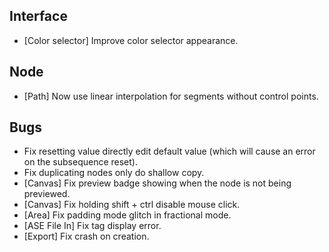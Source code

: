 ## Interface
- [Color selector] Improve color selector appearance.

## Node
- [Path] Now use linear interpolation for segments without control points.

## Bugs
- Fix resetting value directly edit default value (which will cause an error on the subsequence reset).
- Fix duplicating nodes only do shallow copy.
- [Canvas] Fix preview badge showing when the node is not being previewed.
- [Canvas] Fix holding shift + ctrl disable mouse click.
- [Area] Fix padding mode glitch in fractional mode.
- [ASE File In] Fix tag display error.
- [Export] Fix crash on creation.